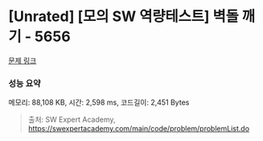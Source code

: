 # [Unrated] [모의 SW 역량테스트] 벽돌 깨기 - 5656 

[문제 링크](https://swexpertacademy.com/main/code/problem/problemDetail.do?contestProbId=AWXRQm6qfL0DFAUo) 

### 성능 요약

메모리: 88,108 KB, 시간: 2,598 ms, 코드길이: 2,451 Bytes



> 출처: SW Expert Academy, https://swexpertacademy.com/main/code/problem/problemList.do